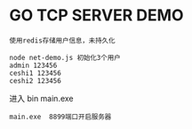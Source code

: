 # GO TCP SERVER DEMO

    使用redis存储用户信息，未持久化

```
node net-demo.js 初始化3个用户
admin 123456
ceshi1 123456
ceshi2 123456
```

进入 bin main.exe

```
main.exe  8899端口开启服务器
```
